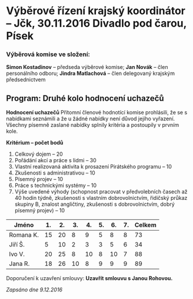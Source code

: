 # Výběrové řízení krajský koordinátor – Jčk, 30.11.2016 Divadlo pod čarou, Písek
### Výběrová komise ve složení:  
   **Simon Kostadinov** – předseda výběrové komise;
   **Jan Novák** – člen personálního odboru;
   **Jindra Matlachová** – člen delegovaný krajským předsednictvem
 
## Program: Druhé kolo hodnocení uchazečů
 
 **Hodnocení uchazečů**
 Přítomní členové hodnotící komise prohlásili, že se s nabídkami seznámili a že u žádné nabídky není důvod jejího vyřazení. 
 Všechny písemně zaslané nabídky splnily kritéria a postoupily v prvním kole.
 
 **Kritérium – počet bodů**
 1. Celkový dojem – 20
 2. Pořádání akcí a práce s lidmi – 30
 3. Vlastní realizovaná aktivita k prosazení Pirátského programu – 10
 4. Zkušenosti s administrativou – 10
 5. Písemný projev – 10
 6. Práce s technickými systémy – 10
 7. Výše uvedené výhody (schopnost pracovat v předvolebních časech až 40 hodin týdně, zkušenosti s vlastním dobrovolnictvím, 
 řidičský průkaz skupiny B, znalost angličtiny, zkušenosti s dobrovolnictvím, dobrý písemný projev) – 10
 
  Jméno | 1. | 2. | 3. | 4. | 5. | 6. | 7. | Celkem
  --------- | ----- | ----- | ----- | ----- | ----- | ----- | ----- | --------
 Romana K. | 15 | 20 | 8 | 9 | 5 | 8 | 8 | 73
 Jiří Š. | 5 | 10 | 2 | 3 | 3 | 5 | 6 | 34
 Ivo V. | 20 | 25 | 8 | 10 | 8 | 10 | 7 | 88
 Jana R. | 18 | 26 | 10 | 8 | 9 | 9 | 9 | 89
 
 Doporučení k uzavření smlouvy: **Uzavřít smlouvu s Janou Rohovou.**
 
 *Zapsáno dne 9.12.2016*
